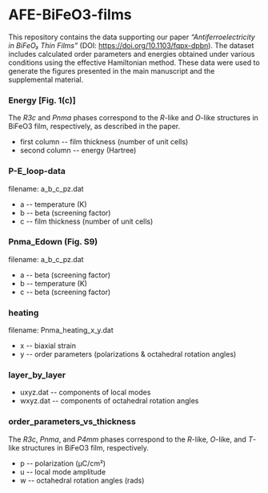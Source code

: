 # AFE-BiFeO3-films   
This repository contains the data supporting our paper *“Antiferroelectricity in BiFeO₃ Thin Films”* (DOI: https://doi.org/10.1103/fqpx-dpbn). The dataset includes calculated order parameters and energies obtained under various conditions using the effective Hamiltonian method. These data were used to generate the figures presented in the main manuscript and the supplemental material.

### Energy [Fig. 1(c)]
The *R3c* and *Pnma* phases correspond to the *R*-like and *O*-like structures in BiFeO3 film, respectively, as described in the paper. 
- first column -- film thickness (number of unit cells)
- second column -- energy (Hartree)

### P-E_loop-data
filename: a_b_c_pz.dat  
- a -- temperature (K) 
- b -- beta (screening factor)
- c -- film thickness (number of unit cells)
  
### Pnma_Edown (Fig. S9)
filename: a_b_c_pz.dat
- a -- beta (screening factor)
- b -- temperature (K)
- c -- beta (screening factor)

### heating
filename: Pnma_heating_x_y.dat 
- x -- biaxial strain
- y -- order parameters (polarizations & octahedral rotation angles)
  
### layer_by_layer
- uxyz.dat -- components of local modes
- wxyz.dat -- components of octahedral rotation angles

### order_parameters_vs_thickness
The *R3c*, *Pnma*, and *P4mm* phases correspond to the *R*-like, *O*-like, and *T*-like structures in BiFeO3 film, respectively.  
- p -- polarization (μC/cm²)  
- u -- local mode amplitude  
- w -- octahedral rotation angles (rads)
